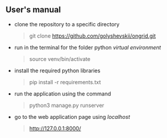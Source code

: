 ## User's manual

* clone the repository to a specific directory

    > git clone https://github.com/golyshevskii/ongrid.git

* run in the terminal for the folder python *virtual environment*

    > source venv/bin/activate

* install the required python libraries

    > pip install -r requirements.txt

* run the application using the command

    > python3 manage.py runserver

* go to the web application page using *localhost*

    > http://127.0.0.1:8000/